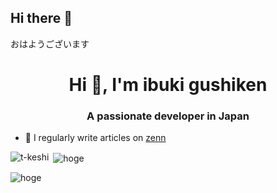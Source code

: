 ## Hi there 👋
おはようございます

<h1 align="center">Hi 👋, I'm ibuki gushiken</h1>
<h3 align="center">A passionate developer in Japan</h3>

- 📝 I regularly write articles on [zenn](https://zenn.dev)

<p><img align="left" src="https://github-readme-stats.vercel.app/api/top-langs?username=hoge&show_icons=true&locale=en&layout=compact" alt="t-keshi" /></p>
<p>&nbsp;<img align="center" src="https://github-readme-stats.vercel.app/api?username=hoge&show_icons=true&locale=en" alt="hoge" /></p>
<p><img align="center" src="https://github-readme-streak-stats.herokuapp.com/?user=hoge&" alt="hoge" /></p>
